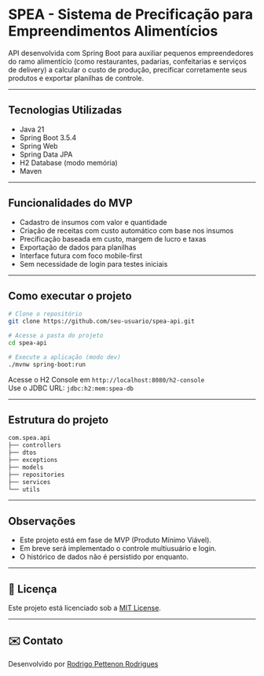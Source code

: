 # SPEA - Sistema de Precificação para Empreendimentos Alimentícios

API desenvolvida com Spring Boot para auxiliar pequenos empreendedores do ramo alimentício (como restaurantes, padarias, confeitarias e serviços de delivery) a calcular o custo de produção, precificar corretamente seus produtos e exportar planilhas de controle.

---

## Tecnologias Utilizadas

- Java 21
- Spring Boot 3.5.4
- Spring Web
- Spring Data JPA
- H2 Database (modo memória)
- Maven

---

## Funcionalidades do MVP

- Cadastro de insumos com valor e quantidade
- Criação de receitas com custo automático com base nos insumos
- Precificação baseada em custo, margem de lucro e taxas
- Exportação de dados para planilhas
- Interface futura com foco mobile-first
- Sem necessidade de login para testes iniciais

---

## Como executar o projeto

```bash
# Clone o repositório
git clone https://github.com/seu-usuario/spea-api.git

# Acesse a pasta do projeto
cd spea-api

# Execute a aplicação (modo dev)
./mvnw spring-boot:run
```

Acesse o H2 Console em `http://localhost:8080/h2-console`  
Use o JDBC URL: `jdbc:h2:mem:spea-db`

---

## Estrutura do projeto

```bash
com.spea.api
├── controllers
├── dtos
├── exceptions
├── models
├── repositories
├── services
└── utils
```

---

## Observações

- Este projeto está em fase de MVP (Produto Mínimo Viável).
- Em breve será implementado o controle multiusuário e login.
- O histórico de dados não é persistido por enquanto.

---

## 📃 Licença

Este projeto está licenciado sob a [MIT License](LICENSE).

---

## ✉️ Contato

Desenvolvido por [Rodrigo Pettenon Rodrigues](https://github.com/rodrigopettenon)
